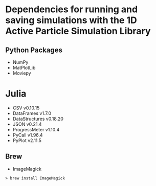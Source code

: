 # Dependencies for running and saving simulations with the 1D Active Particle Simulation Library

## Python Packages
- NumPy
- MatPlotLib
- Moviepy


# Julia
- CSV v0.10.15
- DataFrames v1.7.0
- DataStructures v0.18.20
- JSON v0.21.4
- ProgressMeter v1.10.4
- PyCall v1.96.4
- PyPlot v2.11.5


## Brew
- ImageMagick

```console
> brew install ImageMagick
```

